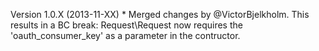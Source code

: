Version 1.0.X (2013-11-XX)
    * Merged changes by @VictorBjelkholm. This results in a BC break:
      Request\Request now requires the 'oauth_consumer_key' as a parameter
      in the contructor.

